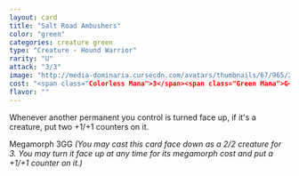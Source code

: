 ```yaml
---
layout: card
title: "Salt Road Ambushers"
color: "green"
categories: creature green
type: "Creature - Hound Warrior"
rarity: "U"
attack: "3/3"
image: "http://media-dominaria.cursecdn.com/avatars/thumbnails/67/965/200/283/635610611520627799.png"
cost: "<span class="Colorless Mana">3</span><span class="Green Mana">G</span>"
flavor: ""
---
```


Whenever another permanent you control is turned face up, if it's a creature, put two +1/+1 counters on it.

Megamorph <span class="tip mana-icon mana-colorless-03" title="3 Colorless Mana">3</span><span class="tip mana-icon mana-green" title="1 Green Mana">G</span><span class="tip mana-icon mana-green" title="1 Green Mana">G</span> <em>(You may cast this card face down as a 2/2 creature for <span class="tip mana-icon mana-colorless-03" title="3 Colorless Mana">3</span>. You may turn it face up at any time for its megamorph cost and put a +1/+1 counter on it.)</em>
